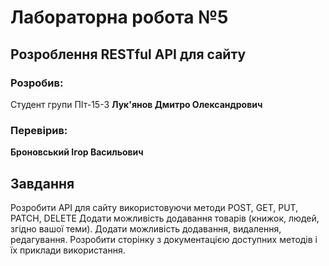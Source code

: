 # Лабораторна робота №5

## Розроблення RESTful API для сайту

### Розробив:

Студент групи ПІт-15-3 **Лук'янов Дмитро Олександрович**


### Перевірив:

**Броновський Ігор Васильович**


## Завдання

Розробити API для сайту використовуючи методи POST, GET, PUT, PATCH, DELETE
Додати можливість додавання товарів (книжок, людей, згідно вашої теми).
Додати можливість додавання, видалення, редагування.
Розробити сторінку з документацією доступних методів і їх приклади використання.

